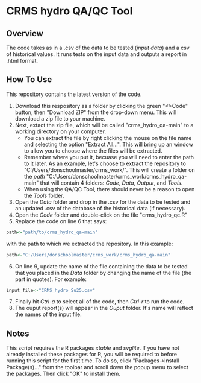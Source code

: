 # CRMS hydro QA/QC Tool

## Overview
The code takes as in a .csv of the data to be tested (_input data_) and a csv of historical values. It runs tests on the input data and outputs a report in .html format.

## How To Use
This repository contains the latest version of the code. 
1. Download this respository as a folder by clicking the green "<>Code" button, then "Download ZIP" from the drop-down menu. This will download a zip file to your machine. 
2. Next, extact the zip file, which will be called "crms\_hydro\_qa-main" to a working directory on your computer.
   * You can extract the file by right clicking the mouse on the file name and selecting the option "Extract All...". This will bring up an window to allow you to choose where the files will be extracted.
   * Remember where you put it, becuase you will need to enter the path to it later. As an example, let's choose to extract the repository to "C:/Users/donschoolmaster/crms_work/". This will create a folder on the _path_  "C:/Users/donschoolmaster/crms\_work/crms\_hydro\_qa-main" that will contain 4 folders: _Code_, _Data_, _Output_, and _Tools_.
   * When using the QA/QC Tool, there should never be a reason to open the _Tools_ folder.
3. Open the _Data_ folder and drop in the .csv for the data to be tested and an updated .csv of the database of the historical data (if necessary).
4. Open the _Code_ folder and double-click on the file "crms\_hydro\_qc.R"
5. Replace the code on line 6 that says:
```r
path<-"path/to/crms_hydro_qa-main"
```
with the path to which we extracted the repository. In this example:
```r
path<-"C:/Users/donschoolmaster/crms_work/crms_hydro_qa-main"
```
6. On line 9, update the name of the file containing the data to be tested that you placed in the _Data_ folder by changing the name of the file (the part in quotes). For example:
```r
input_file<-"CRMS_hydro_Su25.csv"
```
7. Finally hit _Ctrl-a_ to select all of the code, then _Ctrl-r_ to run the code. 
8. The ouput report(s) will appear in the _Ouput_ folder. It's name will reflect the names of the input file. 

## Notes
This script requires the R packages _xtable_ and _svglite_. If you have not already installed these packages for R, you will be required to before running this script for the first time. To do so, click "Packages->Install Package(s)..." from the toolbar and scroll down the popup menu to select the packages. Then click "OK" to install them. 